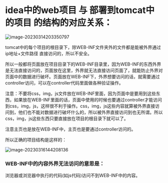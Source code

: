 # idea中的web项目  与  部署到tomcat中的项目  的结构的对应关系：

![image-20230314203350797](C:\Users\patrick\AppData\Roaming\Typora\typora-user-images\image-20230314203350797.png)

tomcat中的每个项目的根目录下，除WEB-INF文件夹外的文件都是能被外界通过 ip地址+文件路径 直接访问的，所以不安全。

所以一般都将页面放在项目目录下的WEB-INF目录里，因为WEB-INF的东西外界是无法直接访问的，页面放在这里，外界就无法直接访问页面了，就能防止外界对页面中的数据进行破坏。页面放在WEB-INF下，外界想要访问的话，就需要通过controller访问，可以在controller代码里面做各种验证操作。

注意：不要将css，img，js文件放在WEB-INF里面，因为页面中是要用到这些东西，如果放在WEB-INF里面的话，页面中使用的时候也要通过controller才能访问到css，img，js，这样很不利于操作。css，img，js这些内容就算被外界直接访问到，他们也不能对数据进行破坏什么的，所以被外界直接访问到也无所谓。所以css，img，js这些东西只要直接放在项目的根目录下就可以了。

注意主页也是放在WEB-INF中，主页也是要通过controller访问的。

所以正确的项目结构是这样的：

![image-20230316144208136](C:\Users\patrick\AppData\Roaming\Typora\typora-user-images\image-20230316144208136.png)





### WEB-INF中的内容外界无法访问的意思是：

浏览器或浏览器中执行的代码(如js代码)访问不到WEB-INF中的内容。
